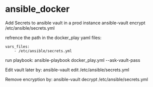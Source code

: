 # ansible_docker

Add Secrets to ansible vault in a prod instance
      ansible-vault encrypt /etc/ansible/secrets.yml

refrence the path in the docker_play yaml files:

    vars_files:
        - /etc/ansible/secrets.yml

run playbook:
ansible-playbook docker_play.yml --ask-vault-pass


Edit vault later by:
ansible-vault edit /etc/ansible/secrets.yml

Remove encryption by:
ansible-vault decrypt /etc/ansible/secrets.yml
